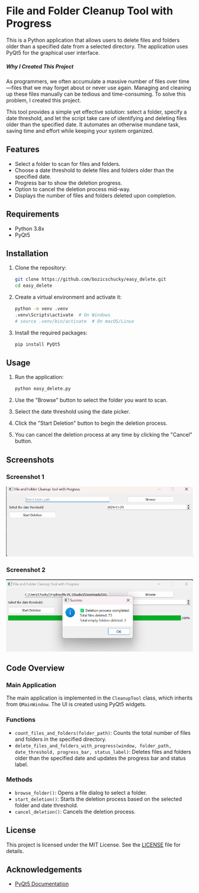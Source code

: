 # File and Folder Cleanup Tool with Progress

This is a Python application that allows users to delete files and folders older than a specified date from a selected directory. The application uses PyQt5 for the graphical user interface.

##### Why I Created This Project

As programmers, we often accumulate a massive number of files over time—files that we may forget about or never use again. Managing and cleaning up these files manually can be tedious and time-consuming. To solve this problem, I created this project.

This tool provides a simple yet effective solution: select a folder, specify a date threshold, and let the script take care of identifying and deleting files older than the specified date. It automates an otherwise mundane task, saving time and effort while keeping your system organized.

## Features

- Select a folder to scan for files and folders.
- Choose a date threshold to delete files and folders older than the specified date.
- Progress bar to show the deletion progress.
- Option to cancel the deletion process mid-way.
- Displays the number of files and folders deleted upon completion.

## Requirements

- Python 3.8x
- PyQt5

## Installation

1. Clone the repository:

    ```sh
    git clone https://github.com/bozicschucky/easy_delete.git
    cd easy_delete
    ```

2. Create a virtual environment and activate it:

    ```sh
    python -m venv .venv
    .venv\Scripts\activate  # On Windows
    # source .venv/bin/activate  # On macOS/Linux
    ```

3. Install the required packages:

    ```sh
    pip install PyQt5
    ```

## Usage

1. Run the application:

    ```sh
    python easy_delete.py
    ```

2. Use the "Browse" button to select the folder you want to scan.
3. Select the date threshold using the date picker.
4. Click the "Start Deletion" button to begin the deletion process.
5. You can cancel the deletion process at any time by clicking the "Cancel" button.

## Screenshots

### Screenshot 1
![Main Window](screenshot_1.png)

### Screenshot 2
![Main Window](screenshot_2.png)

## Code Overview

### Main Application

The main application is implemented in the `CleanupTool` class, which inherits from `QMainWindow`. The UI is created using PyQt5 widgets.

### Functions

- `count_files_and_folders(folder_path)`: Counts the total number of files and folders in the specified directory.
- `delete_files_and_folders_with_progress(window, folder_path, date_threshold, progress_bar, status_label)`: Deletes files and folders older than the specified date and updates the progress bar and status label.

### Methods

- `browse_folder()`: Opens a file dialog to select a folder.
- `start_deletion()`: Starts the deletion process based on the selected folder and date threshold.
- `cancel_deletion()`: Cancels the deletion process.

## License

This project is licensed under the MIT License. See the [LICENSE](LICENSE) file for details.

## Acknowledgements

- [PyQt5 Documentation](https://www.riverbankcomputing.com/static/Docs/PyQt5/)